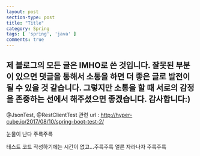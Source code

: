 ```yaml
---
layout: post
section-type: post
title: "Title"
category: Spring
tags: [ 'spring', 'java' ]
comments: true
---
```

제 블로그의 모든 글은 IMHO로 쓴 것입니다.
잘못된 부분이 있으면 덧글을 통해서 소통을 하면 더 좋은 글로 발전이 될 수 있을 것 같습니다.
그렇지만 소통을 할 때 서로의 감정을 존중하는 선에서 해주셨으면 좋겠습니다.
감사합니다:)
---

@JsonTest, @RestClientTest
관련 url : http://hyper-cube.io/2017/08/10/spring-boot-test-2/



눈물이 난다 주륵주륵

테스트 코드 작성하기에는 시간이 없고...주륵주륵 얼른 자라나자 주륵주륵
